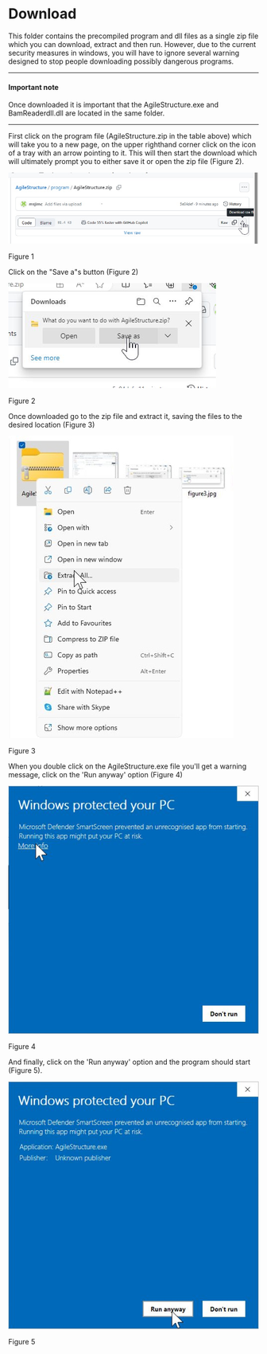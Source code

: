 # Download
This folder contains the precompiled program and dll files as a single zip file which you can download, extract and then run. However, due to the current security measures in windows, you will have to ignore several warning designed to stop people downloading possibly dangerous programs. 

<hr />

#### Important note  

Once downloaded it is important that the AgileStructure.exe and BamReaderdll.dll are located in the same folder. 
<hr />

First click on the program file (AgileStructure.zip in the table above) which will take you to a new page, on the upper righthand corner click on the icon of a tray with an arrow pointing to it. This will then start the download which will ultimately prompt you to either save it or open the zip file (Figure 2).

![figure 1](images/figure1.jpg)

Figure 1

Click on the "Save a"s button (Figure 2)

![figure 2](images/figure2.jpg)

Figure 2

Once downloaded go to the zip file and extract it, saving the files to the desired location (Figure 3)

![figure 3](images/figure3.jpg)

Figure 3

When you double click on the AgileStructure.exe file you'll get a warning message, click on the 'Run  anyway' option (Figure 4)

![figure 4](images/figure4.jpg)

Figure 4

And finally, click on the 'Run  anyway' option and the program should start (Figure 5).

![figure 5](images/figure5.jpg)

Figure 5

